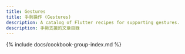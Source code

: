 ```yaml
---
title: Gestures
title: 手勢操作 (Gestures)
description: A catalog of Flutter recipes for supporting gestures.
description: 手勢支援的文章目錄
---
```


{% include docs/cookbook-group-index.md %}

